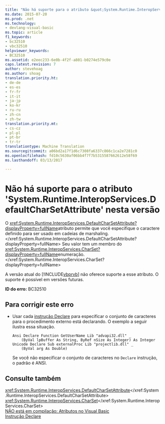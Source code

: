 ```yaml
---
title: "Não há suporte para o atributo &quot;System.Runtime.InteropServices.DefaultCharSetAttribute&quot; nesta versão | Documentos do Microsoft"
ms.date: 2015-07-20
ms.prod: .net
ms.technology:
- devlang-visual-basic
ms.topic: article
f1_keywords:
- bc32510
- vbc32510
helpviewer_keywords:
- BC32510
ms.assetid: e2eec233-6e0b-4f2f-a801-b0274e579c0e
caps.latest.revision: 7
author: stevehoag
ms.author: shoag
translation.priority.ht:
- de-de
- es-es
- fr-fr
- it-it
- ja-jp
- ko-kr
- ru-ru
- zh-cn
- zh-tw
translation.priority.mt:
- cs-cz
- pl-pl
- pt-br
- tr-tr
translationtype: Machine Translation
ms.sourcegitcommit: a06bd2a17f1d6c7308fa6337c866c1ca2e7281c0
ms.openlocfilehash: fd10c5630af06bb4f7f7b5315587662612e58f69
ms.lasthandoff: 03/13/2017

---
```

# <a name="attribute-39systemruntimeinteropservicesdefaultcharsetattribute39-is-not-supported-in-this-version"></a>Não há suporte para o atributo 'System.Runtime.InteropServices.DefaultCharSetAttribute' nesta versão
O <xref:System.Runtime.InteropServices.DefaultCharSetAttribute?displayProperty=fullName>atributo permite que você especifique o caractere definido para ser usado em cadeias de marshaling.</xref:System.Runtime.InteropServices.DefaultCharSetAttribute?displayProperty=fullName> Seu valor tem um membro do <xref:System.Runtime.InteropServices.CharSet?displayProperty=fullName>enumeração.</xref:System.Runtime.InteropServices.CharSet?displayProperty=fullName>  
  
 A versão atual do [!INCLUDE[vbprvb](../../csharp/programming-guide/concepts/linq/includes/vbprvb_md.md)] não oferece suporte a esse atributo. O suporte é possível em versões futuras.  
  
 **ID do erro:** BC32510  
  
## <a name="to-correct-this-error"></a>Para corrigir este erro  
  
-   Usar cada [instrução Declare](../../visual-basic/language-reference/statements/declare-statement.md) para especificar o conjunto de caracteres para o procedimento externo está declarando. O exemplo a seguir ilustra essa situação.  
  
    ```  
    Ansi Declare Function GetUserName Lib "advapi32.dll" _  
        (ByVal lpBuffer As String, ByRef nSize As Integer) As Integer  
    Unicode Declare Sub externalProc Lib "projectlib.dll" _  
        (ByVal arg As Double)  
    ```  
  
     Se você não especificar o conjunto de caracteres no `Declare` instrução, o padrão é ANSI.  
  
## <a name="see-also"></a>Consulte também  
 <xref:System.Runtime.InteropServices.DefaultCharSetAttribute></xref:System.Runtime.InteropServices.DefaultCharSetAttribute>   
 <xref:System.Runtime.InteropServices.CharSet></xref:System.Runtime.InteropServices.CharSet>   
 [NÃO está em compilação: Atributos no Visual Basic](http://msdn.microsoft.com/en-us/620bfc0e-4582-4c8b-8432-ebc5c3dccc22)   
 [Instrução Declare](../../visual-basic/language-reference/statements/declare-statement.md)
